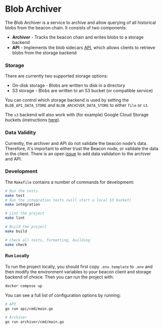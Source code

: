# Blob Archiver
The Blob Archiver is a service to archive and allow querying of all historical blobs from the beacon chain. It consists 
of two components:

* **Archiver** - Tracks the beacon chain and writes blobs to a storage backend
* **API** - Implements the blob sidecars [API](https://ethereum.github.io/beacon-APIs/#/Beacon/getBlobSidecars), which 
allows clients to retrieve blobs from the storage backend

### Storage
There are currently two supported storage options:

* On-disk storage - Blobs are written to disk in a directory
* S3 storage - Blobs are written to an S3 bucket (or compatible service)

You can control which storage backend is used by setting the `BLOB_API_DATA_STORE` and `BLOB_ARCHIVER_DATA_STORE` to 
either `file` or `s3`.

The `s3` backend will also work with (for example) Google Cloud Storage buckets (instructions [here](https://medium.com/google-cloud/using-google-cloud-storage-with-minio-object-storage-c994fe4aab6b)). 

### Data Validity
Currently, the archiver and API do not validate the beacon node's data. Therefore, it's important to either trust the 
Beacon node, or validate the data in the client. There is an open [issue](https://github.com/base/blob-archiver/issues/4) 
to add data validation to the archiver and API.

### Development
The `Makefile` contains a number of commands for development:

```sh
# Run the tests
make test
# Run the integration tests (will start a local S3 bucket)
make integration 

# Lint the project
make lint

# Build the project
make build

# Check all tests, formatting, building
make check
```

#### Run Locally
To run the project locally, you should first copy `.env.template` to `.env` and then modify the environment variables
to your beacon client and storage backend of choice. Then you can run the project with:

```sh
docker compose up
```

You can see a full list of configuration options by running:
```sh
# API
go run api/cmd/main.go

# Archiver
go run archiver/cmd/main.go

```
